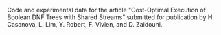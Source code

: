 Code and experimental data for the article "Cost-Optimal Execution of Boolean DNF Trees with Shared Streams" submitted for publication by H. Casanova, L. Lim, Y. Robert, F. Vivien, and D. Zaidouni.

